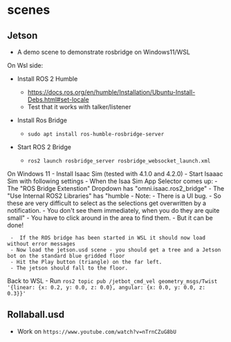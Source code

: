 # scenes

## Jetson
- A demo scene to demonstrate rosbridge on Windows11/WSL

On Wsl side:
- Install ROS 2 Humble
    - https://docs.ros.org/en/humble/Installation/Ubuntu-Install-Debs.html#set-locale
    - Test that it works with talker/listener
    
- Install Ros Bridge
    - `sudo apt install ros-humble-rosbridge-server`
    
- Start ROS 2 Bridge
    - `ros2 launch rosbridge_server rosbridge_websocket_launch.xml`
    
 On Windows 11
    - Install Isaac Sim (tested with 4.1.0 and 4.2.0)
    - Start Isaaac Sim with following settings
        - When the Isaa Sim App Selector comes up:
            - The "ROS Bridge Extenstion" Dropdown has "omni.isaac.ros2_bridge"
            - The "Use Internal ROS2 Libraries" has "humble
            - Note: 
               - There is a UI bug. 
               - So these are very difficult to select as the selections get overwritten by a notification. 
               - You don't see them immediately, when you do they are quite small"
               - You have to click around in the area to find them.
               - But it can be done!
               
     -  If the ROS bridge has been started in WSL it should now load without error messages
     - Now load the jetson.usd scene - you should get a tree and a Jetson bot on the standard blue gridded floor
     - Hit the Play button (triangle) on the far left.
     - The jetson should fall to the floor.
     
     
 Back to WSL
     - Run `ros2 topic pub /jetbot_cmd_vel geometry_msgs/Twist '{linear: {x: 0.2, y: 0.0, z: 0.0}, angular: {x: 0.0, y: 0.0, z: 0.3}}'`
               
           
## Rollaball.usd 
- Work on `https://www.youtube.com/watch?v=nTrnCZuG8bU`
